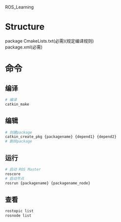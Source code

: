 ROS_Learning
# Structure
package
    CmakeLists.txt(必需)(规定编译规则)  
    package.xml(必需)

# 命令
## 编译
```bash
# 编译
catkin_make
```
## 编辑
```bash
# 创建package
catkin_create_pkg {packagename} {depend1} {depend2}
# 删除package
```
## 运行
```bash
# 启动 ROS Master
roscore
# 启动节点
rosrun {packagename} {packagename_node}
```
## 查看
```bash
rostopic list
rosnode list
```